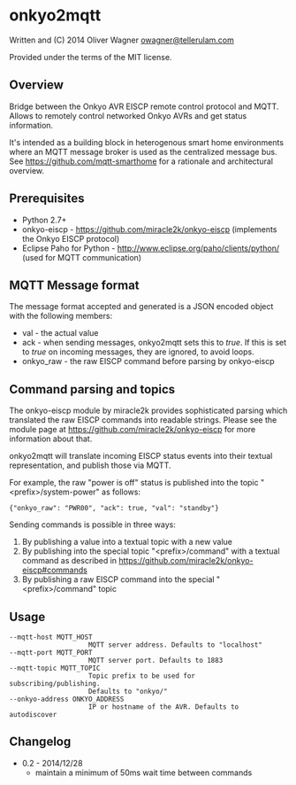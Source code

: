 onkyo2mqtt
==========

  Written and (C) 2014 Oliver Wagner <owagner@tellerulam.com> 
  
  Provided under the terms of the MIT license.

Overview
--------
  
Bridge between the Onkyo AVR EISCP remote control protocol and MQTT.
Allows to remotely control networked Onkyo AVRs and get status
information.

It's intended as a building block in heterogenous smart home environments where 
an MQTT message broker is used as the centralized message bus. See 
https://github.com/mqtt-smarthome for a rationale and architectural overview.


Prerequisites
-------------

* Python 2.7+
* onkyo-eiscp - https://github.com/miracle2k/onkyo-eiscp (implements
  the Onkyo EISCP protocol)
* Eclipse Paho for Python - http://www.eclipse.org/paho/clients/python/
  (used for MQTT communication)


MQTT Message format
--------------------

The message format accepted and generated is a JSON encoded object with the following members:

* val - the actual value
* ack - when sending messages, onkyo2mqtt sets this to _true_. If this is set to _true_ on incoming messages, they
  are ignored, to avoid loops.
* onkyo_raw - the raw EISCP command before parsing by onkyo-eiscp  


Command parsing and topics
--------------------------
The onkyo-eiscp module by miracle2k provides sophisticated parsing which
translated the raw EISCP commands into readable strings. Please see the
module page at https://github.com/miracle2k/onkyo-eiscp for more
information about that.

onkyo2mqtt will translate incoming EISCP status events into their
textual representation, and publish those via MQTT.

For example, the raw "power is off" status is published into 
the topic "\<prefix\>/system-power" as follows:

    {"onkyo_raw": "PWR00", "ack": true, "val": "standby"}

Sending commands is possible in three ways:

1. By publishing a value into a textual topic with a new value
2. By publishing into the special topic "\<prefix\>/command" with a
textual command as described in https://github.com/miracle2k/onkyo-eiscp#commands
3. By publishing a raw EISCP command into the special "\<prefix\>/command" topic


Usage
-----

    --mqtt-host MQTT_HOST
                        MQTT server address. Defaults to "localhost"
    --mqtt-port MQTT_PORT
                        MQTT server port. Defaults to 1883
    --mqtt-topic MQTT_TOPIC
                        Topic prefix to be used for subscribing/publishing.
                        Defaults to "onkyo/"
    --onkyo-address ONKYO_ADDRESS
                        IP or hostname of the AVR. Defaults to autodiscover
                        
Changelog
---------
* 0.2 - 2014/12/28
  - maintain a minimum of 50ms wait time between commands

